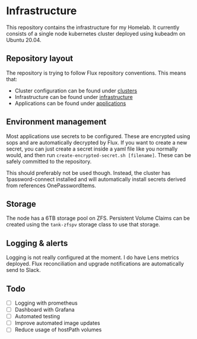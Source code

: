 # Infrastructure

This repository contains the infrastructure for my Homelab. It currently 
consists of a single node kubernetes cluster deployed using kubeadm on Ubuntu 
20.04.

## Repository layout

The repository is trying to follow Flux repository conventions. This means that:

- Cluster configuration can be found under [clusters](clusters)
- Infrastructure can be found under [infrastructure](infrastructure)
- Applications can be found under [applications](applications)

## Environment management

Most applications use secrets to be configured. These are encrypted using sops
and are automatically decrypted by Flux. If you want to create a new secret, 
you can just create a secret inside a yaml file like you normally would, and 
then run `create-encrypted-secret.sh [filename]`. These can be safely committed
to the repository.

This should preferably not be used though. Instead, the cluster has 
1password-connect installed and will automatically install secrets derived from
references OnePasswordItems.

## Storage

The node has a 6TB storage pool on ZFS. Persistent Volume Claims can be created
using the `tank-zfspv` storage class to use that storage.

## Logging & alerts

Logging is not really configured at the moment. I do have Lens metrics deployed.
Flux reconciliation and upgrade notifications are automatically send to Slack.

## Todo

- [ ] Logging with prometheus
- [ ] Dashboard with Grafana
- [ ] Automated testing
- [ ] Improve automated image updates
- [ ] Reduce usage of hostPath volumes

